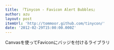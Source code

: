 ```yaml
---
title: 『Tinycon - Favicon Alert Bubbles』
author: azu
layout: post
itemUrl: 'http://tommoor.github.com/tinycon/'
date: '2012-02-29T15:00:00.000Z'
---
```

Canvasを使ってFaviconにバッジを付けるライブラリ
